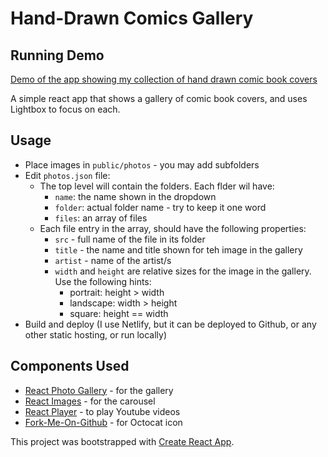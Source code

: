 # Hand-Drawn Comics Gallery

## Running Demo

[Demo of the app showing my collection of hand drawn comic book covers](https://hdcomics.netlify.app)

A simple react app that shows a gallery of comic book covers, and uses Lightbox to focus on each.

## Usage

- Place images in `public/photos` - you may add subfolders
- Edit `photos.json` file:
    - The top level will contain the folders. Each flder wil have:
        - `name`: the name shown in the dropdown
        - `folder`: actual folder name - try to keep it one word
        - `files`: an array of files
    - Each file entry in the array, should have the following properties:
        - `src` - full name of the file in its folder
        - `title` - the name and title shown for teh image in the gallery
        - `artist` - name of the artist/s
        - `width` and `height` are relative sizes for the image in the gallery. Use the following hints:
            - portrait: height > width
            - landscape: width > height
            - square: height == width
- Build and deploy (I use Netlify, but it can be deployed to Github, or any other static hosting, or run locally)

## Components Used

- [React Photo Gallery](https://github.com/neptunian/react-photo-gallery) - for the gallery
- [React Images](https://github.com/jossmac/react-images) - for the carousel
- [React Player](https://github.com/cookpete/react-player) - to play Youtube videos
- [Fork-Me-On-Github](https://github.com/whatthefoo/fork-me-on-github) - for Octocat icon

This project was bootstrapped with [Create React App](https://github.com/facebook/create-react-app).
